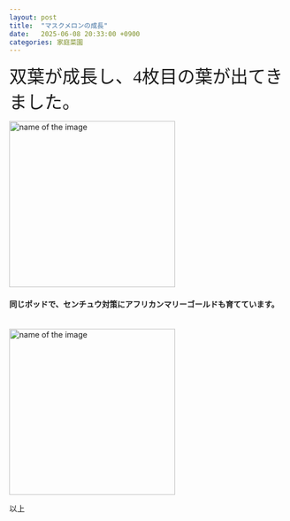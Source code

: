 ```yaml
---
layout: post
title:  "マスクメロンの成長"
date:   2025-06-08 20:33:00 +0900
categories: 家庭菜園
---
```



<font size="6" face="ＭＳ ゴシック">双葉が成長し、4枚目の葉が出てきました。</font>


<img src="https://se8move.github.io/blog/img/IMG_6104.JPG" alt="name of the image" width="300" height="auto">

<br>

<h4>同じポッドで、センチュウ対策にアフリカンマリーゴールドも育てています。</h4><br>
<img src="https://se8move.github.io/blog/img/IMG_6102.JPG" alt="name of the image" width="300" height="auto">


以上  


